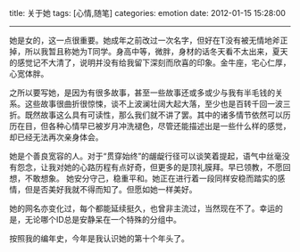title: 关于她
tags: [心情,随笔]
categories: emotion
date: 2012-01-15 15:28:00

---

她是女的，这一点很重要。她成年之前改过一次名字，但好在T没有被无情地斧正掉，所以我暂且称她为T同学。身高中等，微胖，身材的话冬天看不太出来，夏天的感觉记不大清了，说明并没有给我留下深刻而欣喜的印象。金牛座，宅心仁厚，心宽体胖。

之所以要写她，是因为有很多故事，甚至一些故事还或多或少与我有半毛钱的关系。这些故事很曲折很惊悚，谈不上波澜壮阔大起大落，至少也是百转千回一波三折。既然故事这么具有可读性，那么我们就不讲了罢。其中的诸多情节依然可以历历在目，但各种心情早已被岁月冲洗褪色，尽管还能描述出是一些什么样的感觉，却已经无法再次亲身体会。

她是个善良宽容的人。对于“贯穿始终”的龌龊行径可以谈笑着提起，语气中丝毫没有怨念，让我对她的心路历程有点好奇，但更多的是顶礼膜拜。早已领教，不愿回想，不敢想象。 她安分守己，稳重平和。她正在进行着一段同样安稳而踏实的感情，但是否美好我就不得而知了。但愿如她一样美好。

她的网名亦变化过，每个都能延续挺久，也曾非主流过，当然现在不了。幸运的是，无论哪个ID总是安静呆在一个特殊的分组中。

按照我的编年史，今年是我认识她的第十个年头了。
